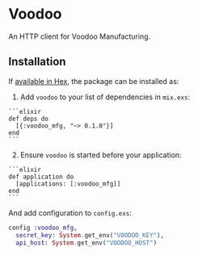 # Voodoo

An HTTP client for Voodoo Manufacturing.

## Installation

If [available in Hex](https://hex.pm/docs/publish), the package can be installed as:

  1. Add `voodoo` to your list of dependencies in `mix.exs`:

    ```elixir
    def deps do
      [{:voodoo_mfg, "~> 0.1.0"}]
    end
    ```

  2. Ensure `voodoo` is started before your application:

    ```elixir
    def application do
      [applications: [:voodoo_mfg]]
    end
    ```

And add configuration to `config.exs`:

```elixir
config :voodoo_mfg,
  secret_key: System.get_env("VOODOO_KEY"),
  api_host: System.get_env("VOODOO_HOST")
```
